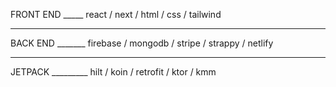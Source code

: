 FRONT END _____ react / next / html / css / tailwind

---

BACK END _______ firebase / mongodb / stripe / strappy / netlify

---

JETPACK _________ hilt / koin / retrofit / ktor / kmm


